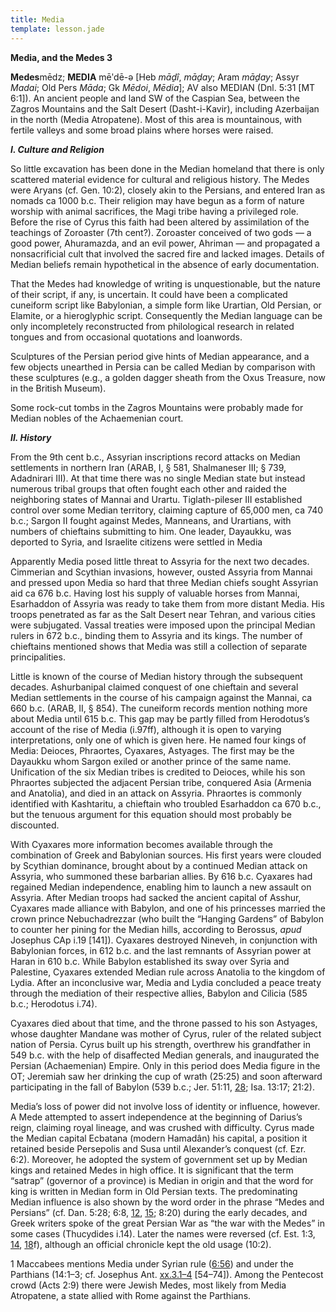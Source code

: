 ```yaml
---
title: Media
template: lesson.jade
---
```



**Media, and the Medes 3**

**Medes**mēdz; **MEDIA** mēʹdē-ə [Heb *māḏî*, *māḏay*; Aram *māḏay*;
Assyr *Madai*; Old Pers *Māda*; Gk *Mēdoi*, *Mēdia*]; AV also MEDIAN
(Dnl. 5:31 [MT 6:1]). An ancient people and land SW of the Caspian Sea,
between the Zagros Mountains and the Salt Desert (Dasht-i-Kavir),
including Azerbaijan in the north (Media Atropatene). Most of this area
is mountainous, with fertile valleys and some broad plains where horses
were raised.

***I. Culture and Religion***

So little excavation has been done in the Median homeland that there is
only scattered material evidence for cultural and religious history. The
Medes were Aryans (cf. Gen. 10:2), closely akin to the Persians, and
entered Iran as nomads ca 1000 b.c. Their religion may have begun as a
form of nature worship with animal sacrifices, the Magi tribe having a
privileged role. Before the rise of Cyrus this faith had been altered by
assimilation of the teachings of Zoroaster (7th cent?). Zoroaster
conceived of two gods — a good power, Ahuramazda, and an evil power,
Ahriman — and propagated a nonsacrificial cult that involved the sacred
fire and lacked images. Details of Median beliefs remain hypothetical in
the absence of early documentation.

That the Medes had knowledge of writing is unquestionable, but the
nature of their script, if any, is uncertain. It could have been a
complicated cuneiform script like Babylonian, a simple form like
Urartian, Old Persian, or Elamite, or a hieroglyphic script.
Consequently the Median language can be only incompletely reconstructed
from philological research in related tongues and from occasional
quotations and loanwords.

Sculptures of the Persian period give hints of Median appearance, and a
few objects unearthed in Persia can be called Median by comparison with
these sculptures (e.g., a golden dagger sheath from the Oxus Treasure,
now in the British Museum).

Some rock-cut tombs in the Zagros Mountains were probably made for
Median nobles of the Achaemenian court.

***II. History***

From the 9th cent b.c., Assyrian inscriptions record attacks on Median
settlements in northern Iran (ARAB, I, § 581, Shalmaneser III; § 739,
Adadnirari III). At that time there was no single Median state but
instead numerous tribal groups that often fought each other and raided
the neighboring states of Mannai and Urartu. Tiglath-pileser III
established control over some Median territory, claiming capture of
65,000 men, ca 740 b.c.; Sargon II fought against Medes, Manneans, and
Urartians, with numbers of chieftains submitting to him. One leader,
Dayaukku, was deported to Syria, and Israelite citizens were settled in
Media

Apparently Media posed little threat to Assyria for the next two
decades. Cimmerian and Scythian invasions, however, ousted Assyria from
Mannai and pressed upon Media so hard that three Median chiefs sought
Assyrian aid ca 676 b.c. Having lost his supply of valuable horses from
Mannai, Esarhaddon of Assyria was ready to take them from more distant
Media. His troops penetrated as far as the Salt Desert near Tehran, and
various cities were subjugated. Vassal treaties were imposed upon the
principal Median rulers in 672 b.c., binding them to Assyria and its
kings. The number of chieftains mentioned shows that Media was still a
collection of separate principalities.

Little is known of the course of Median history through the subsequent
decades. Ashurbanipal claimed conquest of one chieftain and several
Median settlements in the course of his campaign against the Mannai, ca
660 b.c. (ARAB, II, § 854). The cuneiform records mention nothing more
about Media until 615 b.c. This gap may be partly filled from
Herodotus’s account of the rise of Media (i.97ff), although it is open
to varying interpretations, only one of which is given here. He named
four kings of Media: Deioces, Phraortes, Cyaxares, Astyages. The first
may be the Dayaukku whom Sargon exiled or another prince of the same
name. Unification of the six Median tribes is credited to Deioces, while
his son Phraortes subjected the adjacent Persian tribe, conquered Asia
(Armenia and Anatolia), and died in an attack on Assyria. Phraortes is
commonly identified with Kashtaritu, a chieftain who troubled Esarhaddon
ca 670 b.c., but the tenuous argument for this equation should most
probably be discounted.

With Cyaxares more information becomes available through the combination
of Greek and Babylonian sources. His first years were clouded by
Scythian dominance, brought about by a continued Median attack on
Assyria, who summoned these barbarian allies. By 616 b.c. Cyaxares had
regained Median independence, enabling him to launch a new assault on
Assyria. After Median troops had sacked the ancient capital of Asshur,
Cyaxares made alliance with Babylon, and one of his princesses married
the crown prince Nebuchadrezzar (who built the “Hanging Gardens” of
Babylon to counter her pining for the Median hills, according to
Berossus, *apud* Josephus CAp i.19 [141]). Cyaxares destroyed Nineveh,
in conjunction with Babylonian forces, in 612 b.c. and the last remnants
of Assyrian power at Haran in 610 b.c. While Babylon established its
sway over Syria and Palestine, Cyaxares extended Median rule across
Anatolia to the kingdom of Lydia. After an inconclusive war, Media and
Lydia concluded a peace treaty through the mediation of their respective
allies, Babylon and Cilicia (585 b.c.; Herodotus i.74).

Cyaxares died about that time, and the throne passed to his son
Astyages, whose daughter Mandane was mother of Cyrus, ruler of the
related subject nation of Persia. Cyrus built up his strength, overthrew
his grandfather in 549 b.c. with the help of disaffected Median
generals, and inaugurated the Persian (Achaemenian) Empire. Only in this
period does Media figure in the OT; Jeremiah saw her drinking the cup of
wrath (25:25) and soon afterward participating in the fall of Babylon
(539 b.c.; Jer. 51:11, [28](logosref:Bible.Je51.28); Isa. 13:17; 21:2).

Media’s loss of power did not involve loss of identity or influence,
however. A Mede attempted to assert independence at the beginning of
Darius’s reign, claiming royal lineage, and was crushed with difficulty.
Cyrus made the Median capital Ecbatana (modern Hamadân) his capital, a
position it retained beside Persepolis and Susa until Alexander’s
conquest (cf. Ezr. 6:2). Moreover, he adopted the system of government
set up by Median kings and retained Medes in high office. It is
significant that the term “satrap” (governor of a province) is Median in
origin and that the word for king is written in Median form in Old
Persian texts. The predominating Median influence is also shown by the
word order in the phrase “Medes and Persians” (cf. Dan. 5:28; 6:8,
[12](logosref:Bible.Da6.12), [15](logosref:Bible.Da6.15); 8:20) during
the early decades, and Greek writers spoke of the great Persian War as
“the war with the Medes” in some cases (Thucydides i.14). Later the
names were reversed (cf. Est. 1:3, [14](logosref:Bible.Es1.14),
[18](logosref:Bible.Es1.18)f), although an official chronicle kept the
old usage (10:2).

1 Maccabees mentions Media under Syrian rule
([6:56](logosref:Bible.1Mac6.56)) and under the Parthians (14:1–3; cf.
Josephus Ant. [xx.3.1–4](logosref:JosephusWhiston.Ant_XX,_iii_1)
[54–74]). Among the Pentecost crowd (Acts 2:9) there were Jewish Medes,
most likely from Media Atropatene, a state allied with Rome against the
Parthians.

